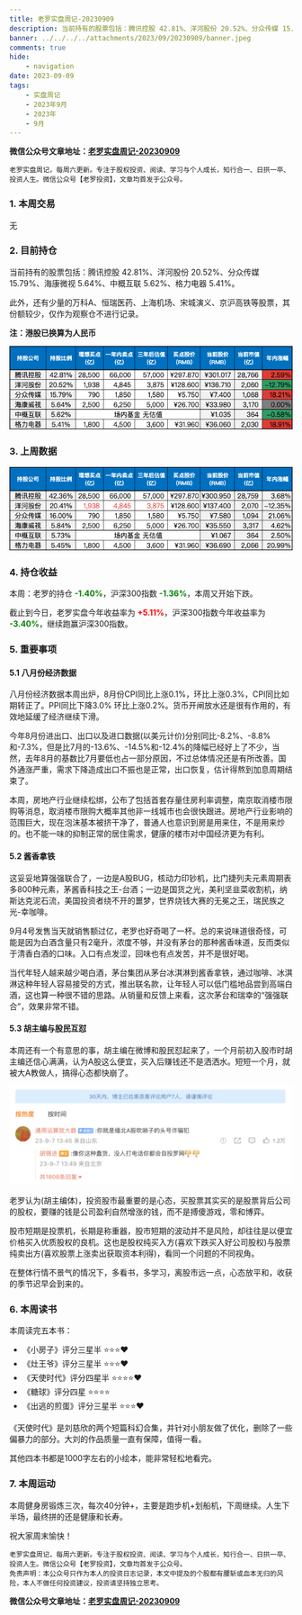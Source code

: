 ```yaml
---
title: 老罗实盘周记-20230909
description: 当前持有的股票包括：腾讯控股 42.81%、洋河股份 20.52%、分众传媒 15.79%、海康微视 5.64%、中概互联 5.62%、格力电器 5.41%。此外，还有少量的万科A、恒瑞医药、上海机场、宋城演义、京沪高铁等股票，其份额较少，仅作为观察仓不进行记录。本周：老罗的持仓-1.40%，沪深300指数-1.36%，本周又开始下跌。
banner: ../../../../attachments/2023/09/20230909/banner.jpeg
comments: true
hide:
    - navigation
date: 2023-09-09
tags:
    - 实盘周记
    - 2023年9月
    - 2023年
    - 9月
---
```


__微信公众号文章地址：[老罗实盘周记-20230909](https://mp.weixin.qq.com/s/dn-80oF9jO2PJill2hcwNA)__

```
老罗实盘周记，每周六更新。专注于股权投资、阅读、学习与个人成长，知行合一、日拱一卒、投资人生。微信公众号【老罗投资】，文章均首发于公众号。

```

### 1. 本周交易

无

### 2. 目前持仓

当前持有的股票包括：腾讯控股 42.81%、洋河股份 20.52%、分众传媒 15.79%、海康微视 5.64%、中概互联 5.62%、格力电器 5.41%。

此外，还有少量的万科A、恒瑞医药、上海机场、宋城演义、京沪高铁等股票，其份额较少，仅作为观察仓不进行记录。

**注：港股已换算为人民币**

![目前持仓](../../../attachments/2023/09/20230909/1.png)

### 3. 上周数据

![上周数据](../../../attachments/2023/09/20230909/2.png)

### 4. 持仓收益

本周：老罗的持仓 <strong style="color:green;">-1.40%</strong>，沪深300指数 <strong style="color:green;">-1.36%</strong>，本周又开始下跌。

截止到今日，老罗实盘今年收益率为 <strong style="color:red;">+5.11%</strong>，沪深300指数今年收益率为 <strong style="color:green;">-3.40%</strong>，继续跑赢沪深300指数。

### 5. 重要事项

#### 5.1 八月份经济数据

八月份经济数据本周出炉，8月份CPI同比上涨0.1%，环比上涨0.3%，CPI同比如期转正了。PPI同比下降3.0% 环比上涨0.2%。货币开闸放水还是很有作用的，有效地延缓了经济继续下滑。

今年8月份进出口、出口以及进口数据(以美元计价)分别同比-8.2%、-8.8%和-7.3%，但是比7月的-13.6%、-14.5%和-12.4%的降幅已经好上了不少，当然，去年8月的基数比7月要低也占一部分原因，不过总体情况还是有所改善。国外通涨严重，需求下降造成出口不振也是正常，出口恢复，估计得熬到加息周期结束了。

本周，房地产行业继续松绑，公布了包括首套存量住房利率调整，南京取消楼市限购等消息，取消楼市限购大概率其他非一线城市也会很快跟进。房地产行业影响的范围巨大，现在泡沫基本被挤干净了，普通人也意识到房是用来住，不是用来炒的。也不能一味的抑制正常的居住需求，健康的楼市对中国经济更为有利。

#### 5.2 酱香拿铁

这妥妥地算强强联合了，一边是A股BUG，核动力印钞机，比门捷列夫元素周期表多800种元素，茅酱香科技之王-台酒；一边是国货之光，美利坚韭菜收割机，纳斯达克泥石流，美国投资者绕不开的噩梦，世界烧钱大赛的无冕之王，瑞民族之光-幸咖啡。

9月4号发售当天就销售额过亿，老罗也好奇喝了一杯。总的来说味道很奇怪，可能是因为白酒含量只有2毫升，浓度不够，并没有茅台的那种酱香味道，反而类似于清香白酒的口味。入口有点发涩，回味也有点发苦，并不是很好喝。

当代年轻人越来越少喝白酒，茅台集团从茅台冰淇淋到酱香拿铁，通过咖啡、冰淇淋这种年轻人容易接受的方式，推出联名款，让年轻人可以低门槛地品尝到高端白酒，这也算一种很不错的思路。从销量和反馈上来看，这次茅台和瑞幸的“强强联合”，效果非常不错。

#### 5.3 胡主编与股民互怼

本周还有一个有意思的事，胡主编在微博和股民怼起来了，一个月前初入股市时胡主编还信心满满，认为A股这么便宜，买入后赚钱还不是洒洒水。短短一个月，就被大A教做人，搞得心态都快崩了。

![胡主编与股民互怼](../../../attachments/2023/09/20230909/3.png)

老罗认为(胡主编体)，投资股市最重要的是心态，买股票其实买的是股票背后公司的股权，要赚的钱是公司盈利自然增涨的钱，而不是搏傻游戏，零和博弈。

股市短期是投票机，长期是称重器，股市短期的波动并不是风险，却往往是以便宜价格买入优质股权的良机。这也是股权纯买入方(喜欢下跌买入好公司股权)与股票纯卖出方(喜欢股票上涨卖出获取资本利得)，看同一个问题的不同视角。

在整体行情不景气的情况下，多看书，多学习，离股市远一点，心态放平和，收获的季节迟早会到来的。

### 6. 本周读书

本周读完五本书：

+ 《小房子》评分三星半 ⭐️⭐️⭐️❤️
+ 《灶王爷》评分三星半 ⭐️⭐️⭐️❤️
+ 《天使时代》评分四星半 ⭐️⭐️⭐️⭐️❤️
+ 《糖球》评分四星 ⭐️⭐️⭐️⭐️
+ 《出逃的煎蛋》评分三星半 ⭐️⭐️⭐️❤️

《天使时代》是刘慈欣的两个短篇科幻合集，并针对小朋友做了优化，删除了一些偏暴力的部分。大刘的作品质量一直有保障，值得一看。

其他四本书都是1000字左右的小绘本，能非常轻松地看完。

### 7. 本周运动

本周健身房锻炼三次，每次40分钟+，主要是跑步机+划船机，下周继续。人生下半场，最终拼的还是健康和长寿。

祝大家周末愉快！

```
老罗实盘周记，每周六更新。专注于股权投资、阅读、学习与个人成长，知行合一、日拱一卒、投资人生。微信公众号【老罗投资】，文章均首发于公众号。
免责声明：本公众号只作为本人的投资日志记录，本文中提及的个股都有腰斩或血本无归的风险，本人不做任何投资建议，投资请坚持独立思考。
```

__微信公众号文章地址：[老罗实盘周记-20230909](https://mp.weixin.qq.com/s/dn-80oF9jO2PJill2hcwNA)__